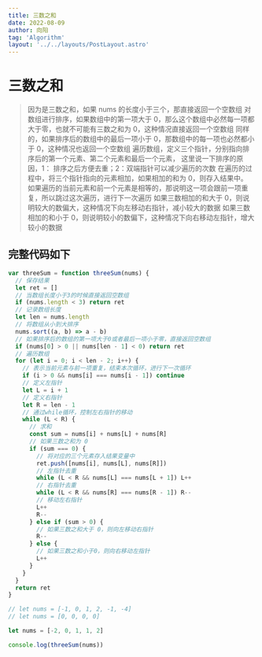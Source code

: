 ```yaml
---
title: 三数之和
date: 2022-08-09
author: 向阳
tag: 'Algorithm'
layout: '../../layouts/PostLayout.astro'
---
```


# 三数之和

> 因为是三数之和，如果 nums 的长度小于三个，那直接返回一个空数组
> 对数组进行排序，如果数组中的第一项大于 0，那么这个数组中必然每一项都大于零，也就不可能有三数之和为 0，这种情况直接返回一个空数组
> 同样的，如果排序后的数组中的最后一项小于 0，那数组中的每一项也必然都小于 0，这种情况也返回一个空数组
> 遍历数组，定义三个指针，分别指向排序后的第一个元素、第二个元素和最后一个元素，
> 这里说一下排序的原因，1： 排序之后方便去重；2：双端指针可以减少遍历的次数
> 在遍历的过程中，将三个指针指向的元素相加，如果相加的和为 0，则存入结果中。
> 如果遍历的当前元素和前一个元素是相等的，那说明这一项会跟前一项重复，所以跳过这次遍历，进行下一次遍历
> 如果三数相加的和大于 0，则说明较大的数偏大，这种情况下向左移动右指针，减小较大的数据
> 如果三数相加的和小于 0，则说明较小的数偏下，这种情况下向右移动左指针，增大较小的数据

## 完整代码如下

```javascript
var threeSum = function threeSum(nums) {
  // 保存结果
  let ret = []
  // 当数组长度小于3的时候直接返回空数组
  if (nums.length < 3) return ret
  // 记录数组长度
  let len = nums.length
  // 将数组从小到大排序
  nums.sort((a, b) => a - b)
  // 如果排序后的数组的第一项大于0或者最后一项小于零，直接返回空数组
  if (nums[0] > 0 || nums[len - 1] < 0) return ret
  // 遍历数组
  for (let i = 0; i < len - 2; i++) {
    // 表示当前元素与前一项重复，结束本次循环，进行下一次循环
    if (i > 0 && nums[i] === nums[i - 1]) continue
    // 定义左指针
    let L = i + 1
    // 定义右指针
    let R = len - 1
    // 通过while循环，控制左右指针的移动
    while (L < R) {
      // 求和
      const sum = nums[i] + nums[L] + nums[R]
      // 如果三数之和为 0
      if (sum === 0) {
        // 将对应的三个元素存入结果变量中
        ret.push([nums[i], nums[L], nums[R]])
        // 左指针去重
        while (L < R && nums[L] === nums[L + 1]) L++
        // 右指针去重
        while (L < R && nums[R] === nums[R - 1]) R--
        // 移动左右指针
        L++
        R--
      } else if (sum > 0) {
        // 如果三数之和大于 0，则向左移动右指针
        R--
      } else {
        // 如果三数之和小于0，则向右移动左指针
        L++
      }
    }
  }
  return ret
}

// let nums = [-1, 0, 1, 2, -1, -4]
// let nums = [0, 0, 0, 0]

let nums = [-2, 0, 1, 1, 2]

console.log(threeSum(nums))
```
